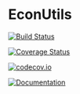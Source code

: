 # EconUtils

[![Build Status](https://travis-ci.org/Nosferican/EconUtils.jl.svg?branch=master)](https://travis-ci.org/Nosferican/EconUtils.jl)

[![Coverage Status](https://coveralls.io/repos/Nosferican/EconUtils.jl/badge.svg?branch=master&service=github)](https://coveralls.io/github/Nosferican/EconUtils.jl?branch=master)

[![codecov.io](http://codecov.io/github/Nosferican/EconUtils.jl/coverage.svg?branch=master)](http://codecov.io/github/Nosferican/EconUtils.jl?branch=master)

[![Documentation](https://img.shields.io/badge/docs-latest-blue.svg)](https://JuliaEconometrics.github.io/EconUtils.jl/latest)
